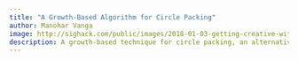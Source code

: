 ```yaml
---
title: "A Growth-Based Algorithm for Circle Packing"
author: Manohar Vanga
image: http://sighack.com/public/images/2018-01-03-getting-creative-with-perlin-noise-fields/example-4.png
description: A growth-based technique for circle packing, an alternative to stochastic search.
---
```

